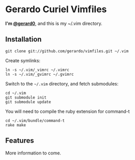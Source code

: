 # Gerardo Curiel Vimfiles

**I'm [@gerard0]**, and this is my ~/.vim directory.

[@gerard0]: http://twitter.com/gerard0

## Installation

    git clone git://github.com/gerardo/vimfiles.git ~/.vim

Create symlinks:

    ln -s ~/.vim/_vimrc ~/.vimrc
    ln -s ~/.vim/_gvimrc ~/.gvimrc

Switch to the `~/.vim` directory, and fetch submodules:

    cd ~/.vim
    git submodule init
    git submodule update

You will need to compile the ruby extension for command-t

    cd ~/.vim/bundle/command-t
    rake make

## Features

More information to come. 
